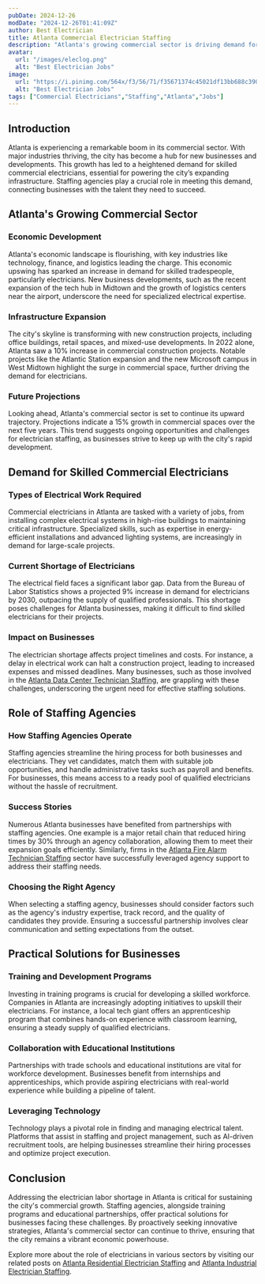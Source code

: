 ```yaml
---
pubDate: 2024-12-26
modDate: "2024-12-26T01:41:09Z"
author: Best Electrician
title: Atlanta Commercial Electrician Staffing
description: "Atlanta's growing commercial sector is driving demand for skilled commercial electricians. From office buildings to retail spaces, discover how staffing agencies are helping businesses in Atlanta meet their electrical labor needs."
avatar:
  url: "/images/eleclog.png"
  alt: "Best Electrician Jobs"
image:
  url: "https://i.pinimg.com/564x/f3/56/71/f35671374c45021df13bb688c390a3a2.jpg"
  alt: "Best Electrician Jobs"
tags: ["Commercial Electricians","Staffing","Atlanta","Jobs"]
---
```


## Introduction

Atlanta is experiencing a remarkable boom in its commercial sector. With major industries thriving, the city has become a hub for new businesses and developments. This growth has led to a heightened demand for skilled commercial electricians, essential for powering the city’s expanding infrastructure. Staffing agencies play a crucial role in meeting this demand, connecting businesses with the talent they need to succeed.

## Atlanta's Growing Commercial Sector

### Economic Development

Atlanta's economic landscape is flourishing, with key industries like technology, finance, and logistics leading the charge. This economic upswing has sparked an increase in demand for skilled tradespeople, particularly electricians. New business developments, such as the recent expansion of the tech hub in Midtown and the growth of logistics centers near the airport, underscore the need for specialized electrical expertise.

### Infrastructure Expansion

The city's skyline is transforming with new construction projects, including office buildings, retail spaces, and mixed-use developments. In 2022 alone, Atlanta saw a 10% increase in commercial construction projects. Notable projects like the Atlantic Station expansion and the new Microsoft campus in West Midtown highlight the surge in commercial space, further driving the demand for electricians.

### Future Projections

Looking ahead, Atlanta's commercial sector is set to continue its upward trajectory. Projections indicate a 15% growth in commercial spaces over the next five years. This trend suggests ongoing opportunities and challenges for electrician staffing, as businesses strive to keep up with the city's rapid development.

## Demand for Skilled Commercial Electricians

### Types of Electrical Work Required

Commercial electricians in Atlanta are tasked with a variety of jobs, from installing complex electrical systems in high-rise buildings to maintaining critical infrastructure. Specialized skills, such as expertise in energy-efficient installations and advanced lighting systems, are increasingly in demand for large-scale projects.

### Current Shortage of Electricians

The electrical field faces a significant labor gap. Data from the Bureau of Labor Statistics shows a projected 9% increase in demand for electricians by 2030, outpacing the supply of qualified professionals. This shortage poses challenges for Atlanta businesses, making it difficult to find skilled electricians for their projects.

### Impact on Businesses

The electrician shortage affects project timelines and costs. For instance, a delay in electrical work can halt a construction project, leading to increased expenses and missed deadlines. Many businesses, such as those involved in the [Atlanta Data Center Technician Staffing](/posts/atlanta-data-center-technician-staffing), are grappling with these challenges, underscoring the urgent need for effective staffing solutions.

## Role of Staffing Agencies

### How Staffing Agencies Operate

Staffing agencies streamline the hiring process for both businesses and electricians. They vet candidates, match them with suitable job opportunities, and handle administrative tasks such as payroll and benefits. For businesses, this means access to a ready pool of qualified electricians without the hassle of recruitment.

### Success Stories

Numerous Atlanta businesses have benefited from partnerships with staffing agencies. One example is a major retail chain that reduced hiring times by 30% through an agency collaboration, allowing them to meet their expansion goals efficiently. Similarly, firms in the [Atlanta Fire Alarm Technician Staffing](/posts/atlanta-fire-alarm-technician-staffing) sector have successfully leveraged agency support to address their staffing needs.

### Choosing the Right Agency

When selecting a staffing agency, businesses should consider factors such as the agency's industry expertise, track record, and the quality of candidates they provide. Ensuring a successful partnership involves clear communication and setting expectations from the outset.

## Practical Solutions for Businesses

### Training and Development Programs

Investing in training programs is crucial for developing a skilled workforce. Companies in Atlanta are increasingly adopting initiatives to upskill their electricians. For instance, a local tech giant offers an apprenticeship program that combines hands-on experience with classroom learning, ensuring a steady supply of qualified electricians.

### Collaboration with Educational Institutions

Partnerships with trade schools and educational institutions are vital for workforce development. Businesses benefit from internships and apprenticeships, which provide aspiring electricians with real-world experience while building a pipeline of talent.

### Leveraging Technology

Technology plays a pivotal role in finding and managing electrical talent. Platforms that assist in staffing and project management, such as AI-driven recruitment tools, are helping businesses streamline their hiring processes and optimize project execution.

## Conclusion

Addressing the electrician labor shortage in Atlanta is critical for sustaining the city's commercial growth. Staffing agencies, alongside training programs and educational partnerships, offer practical solutions for businesses facing these challenges. By proactively seeking innovative strategies, Atlanta's commercial sector can continue to thrive, ensuring that the city remains a vibrant economic powerhouse.

Explore more about the role of electricians in various sectors by visiting our related posts on [Atlanta Residential Electrician Staffing](/posts/atlanta-residential-electrician-staffing) and [Atlanta Industrial Electrician Staffing](/posts/atlanta-industrial-electrician-staffing).
